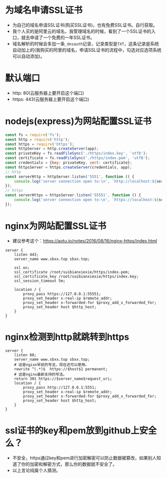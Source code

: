 # 为域名申请SSL证书
* 为自己的域名申请SSL证书(购买SSL证书)，也有免费SSL证书。自行获取。
* 我个人买的是阿里云的域名，我管理域名的时候，看到了一个SSL证书的入口，就去申请了一个免费的一年SSL证书。
* 域名解析的时候会多加一条```_dnsauth```记录，记录类型是```TXT```，这条记录是系统自动加上的(我购买的阿里的域名，申请SSL证书的流程中，勾选对应选项系统可以自动添加)。

# 默认端口
* http: 80(云服务器上要开启这个端口)
* https: 443(云服务器上要开启这个端口)

# nodejs(express)为网站配置SSL证书
```javascript
const fs = require('fs');
const http = require('http');
const https = require('https');
const httpServer = http.createServer(app);
const privateKey = fs.readFileSync('./https/index.key', 'utf8');
const certificate = fs.readFileSync('./https/index.pem', 'utf8');
const credentials = {key: privateKey, cert: certificate};
const httpsServer = https.createServer(credentials, app);
// http
const serverHttp = httpServer.listen('5551', function () {
    console.log('server connection open to:\n', `http://localhost:${serverHttp.address().port}`);
});
// https
const serverHttps = httpsServer.listen('55551', function () {
    console.log('server connection open to:\n', `https://localhost:${serverHttps.address().port}`);
});
```

# nginx为网站配置SSL证书
* 建议参考这个：https://aotu.io/notes/2016/08/16/nginx-https/index.html
```
server {
    listen 443;
    server_name www.sbxx.top sbxx.top;

    ssl on;
    ssl_certificate /root/suibianxiexie/https/index.pem;
    ssl_certificate_key /root/suibianxiexie/https/index.key;
    ssl_session_timeout 5m;

    location / {
        proxy_pass https://127.0.0.1:55551;
        proxy_set_header x-real-ip $remote_addr;
        proxy_set_header x-forwarded-for $proxy_add_x_forwarded_for;
        proxy_set_header host $http_host;
    }
}
```

# nginx检测到http就跳转到https
```
server {
    listen 80;
    server_name www.sbxx.top sbxx.top;
    # 这是ngixn早前的写法，现在还可以使用。
    rewrite ^(.*)$  https://$host$1 permanent;
    # 这是nginx最新支持的写法。
    return 301 https://$server_name$request_uri;
    location / {
        proxy_pass http://127.0.0.1:5551;
        proxy_set_header x-real-ip $remote_addr;
        proxy_set_header x-forwarded-for $proxy_add_x_forwarded_for;
        proxy_set_header host $http_host;
    }
}
```

# ssl证书的key和pem放到github上安全么？
* 不安全，https通过key和pem进行加密解密可以防止数据被篡改，如果别人知道了你的加密和解密方式，那么你的数据就不安全了。
* 以上言论纯属个人猜测。
